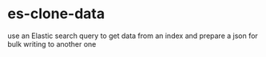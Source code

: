 # es-clone-data
use an Elastic search query to get data from an index and prepare a json for bulk writing to another one
